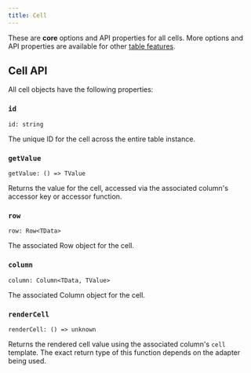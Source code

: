```yaml
---
title: Cell
---
```


These are **core** options and API properties for all cells. More options and API properties are available for other [table features](../guide/09-features.md).

## Cell API

All cell objects have the following properties:

### `id`

```tsx
id: string
```

The unique ID for the cell across the entire table instance.

### `getValue`

```tsx
getValue: () => TValue
```

Returns the value for the cell, accessed via the associated column's accessor key or accessor function.

### `row`

```tsx
row: Row<TData>
```

The associated Row object for the cell.

### `column`

```tsx
column: Column<TData, TValue>
```

The associated Column object for the cell.

### `renderCell`

```tsx
renderCell: () => unknown
```

Returns the rendered cell value using the associated column's `cell` template. The exact return type of this function depends on the adapter being used.
